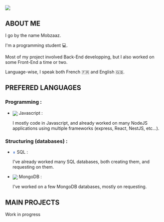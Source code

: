 <img align="center" src="https://github.com/Mobzaaz/Mobzaaz/blob/main/githubBanniere.png"/>

## ABOUT ME

<div padding= 2%>
  <p>I go by the name Mobzaaz.</p>
  <p>I'm a programming student 💻.</p>
  <p>Most of my project involved Back-End developping, but I also worked on some Front-End a time or two.</p>
  <p>Language-wise, I speak both French 🇫🇷 and English 🇬🇧.</p>
</div>

## PREFERED LANGUAGES

<h3>Programming :</h3>
<ul>
  <li><img align="center" width="2%" src="https://upload.wikimedia.org/wikipedia/commons/6/6a/JavaScript-logo.png"/> Javascript :</li>
  <p>I mostly code in Javascript, and already worked on many NodeJS applications using multiple frameworks (express, React, NestJS, etc...).</p>
</ul>

<h3>Structuring (databases) :</h3>
<ul>
  <li><img align="center" width="2%" src="https://raw.githubusercontent.com/github/explore/80688e429a7d4ef2fca1e82350fe8e3517d3494d/topics/sql/sql.png"/> SQL :</li>
  <p>I've already worked many SQL databases, both creating them, and requesting on them.</p>
  <li><img align="center" width="2%" src="https://cdn.icon-icons.com/icons2/2415/PNG/512/mongodb_original_wordmark_logo_icon_146425.png"/> MongoDB :</li>
  <p>I've worked on a few MongoDB databases, mostly on requesting.</p>
</ul>
  
## MAIN PROJECTS

Work in progress
